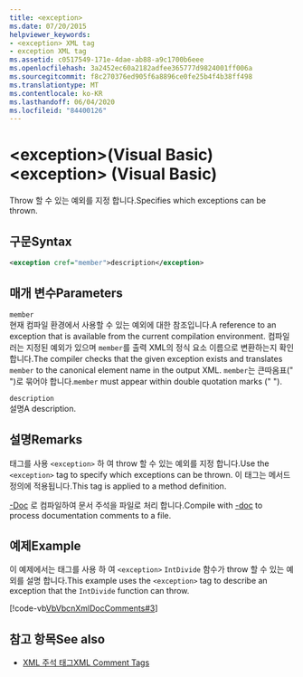 ```yaml
---
title: <exception>
ms.date: 07/20/2015
helpviewer_keywords:
- <exception> XML tag
- exception XML tag
ms.assetid: c0517549-171e-4dae-ab88-a9c1700b6eee
ms.openlocfilehash: 3a2452ec60a2182adfee365777d9824001ff006a
ms.sourcegitcommit: f8c270376ed905f6a8896ce0fe25b4f4b38ff498
ms.translationtype: MT
ms.contentlocale: ko-KR
ms.lasthandoff: 06/04/2020
ms.locfileid: "84400126"
---
```

# <a name="exception-visual-basic"></a><span data-ttu-id="45faf-101">\<exception>(Visual Basic)</span><span class="sxs-lookup"><span data-stu-id="45faf-101">\<exception> (Visual Basic)</span></span>
<span data-ttu-id="45faf-102">Throw 할 수 있는 예외를 지정 합니다.</span><span class="sxs-lookup"><span data-stu-id="45faf-102">Specifies which exceptions can be thrown.</span></span>  
  
## <a name="syntax"></a><span data-ttu-id="45faf-103">구문</span><span class="sxs-lookup"><span data-stu-id="45faf-103">Syntax</span></span>  
  
```xml  
<exception cref="member">description</exception>  
```  
  
## <a name="parameters"></a><span data-ttu-id="45faf-104">매개 변수</span><span class="sxs-lookup"><span data-stu-id="45faf-104">Parameters</span></span>  
 `member`  
 <span data-ttu-id="45faf-105">현재 컴파일 환경에서 사용할 수 있는 예외에 대한 참조입니다.</span><span class="sxs-lookup"><span data-stu-id="45faf-105">A reference to an exception that is available from the current compilation environment.</span></span> <span data-ttu-id="45faf-106">컴파일러는 지정된 예외가 있으며 `member`를 출력 XML의 정식 요소 이름으로 변환하는지 확인합니다.</span><span class="sxs-lookup"><span data-stu-id="45faf-106">The compiler checks that the given exception exists and translates `member` to the canonical element name in the output XML.</span></span> <span data-ttu-id="45faf-107">`member`는 큰따옴표(" ")로 묶어야 합니다.</span><span class="sxs-lookup"><span data-stu-id="45faf-107">`member` must appear within double quotation marks (" ").</span></span>  
  
 `description`  
 <span data-ttu-id="45faf-108">설명</span><span class="sxs-lookup"><span data-stu-id="45faf-108">A description.</span></span>  
  
## <a name="remarks"></a><span data-ttu-id="45faf-109">설명</span><span class="sxs-lookup"><span data-stu-id="45faf-109">Remarks</span></span>  
 <span data-ttu-id="45faf-110">태그를 사용 `<exception>` 하 여 throw 할 수 있는 예외를 지정 합니다.</span><span class="sxs-lookup"><span data-stu-id="45faf-110">Use the `<exception>` tag to specify which exceptions can be thrown.</span></span> <span data-ttu-id="45faf-111">이 태그는 메서드 정의에 적용됩니다.</span><span class="sxs-lookup"><span data-stu-id="45faf-111">This tag is applied to a method definition.</span></span>  
  
 <span data-ttu-id="45faf-112">[-Doc](../../reference/command-line-compiler/doc.md) 로 컴파일하여 문서 주석을 파일로 처리 합니다.</span><span class="sxs-lookup"><span data-stu-id="45faf-112">Compile with [-doc](../../reference/command-line-compiler/doc.md) to process documentation comments to a file.</span></span>  
  
## <a name="example"></a><span data-ttu-id="45faf-113">예제</span><span class="sxs-lookup"><span data-stu-id="45faf-113">Example</span></span>  
 <span data-ttu-id="45faf-114">이 예제에서는 태그를 사용 하 여 `<exception>` `IntDivide` 함수가 throw 할 수 있는 예외를 설명 합니다.</span><span class="sxs-lookup"><span data-stu-id="45faf-114">This example uses the `<exception>` tag to describe an exception that the `IntDivide` function can throw.</span></span>  
  
 [!code-vb[VbVbcnXmlDocComments#3](~/samples/snippets/visualbasic/VS_Snippets_VBCSharp/VbVbcnXmlDocComments/VB/Class1.vb#3)]  
  
## <a name="see-also"></a><span data-ttu-id="45faf-115">참고 항목</span><span class="sxs-lookup"><span data-stu-id="45faf-115">See also</span></span>

- [<span data-ttu-id="45faf-116">XML 주석 태그</span><span class="sxs-lookup"><span data-stu-id="45faf-116">XML Comment Tags</span></span>](index.md)
